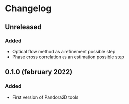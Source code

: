 # Changelog

## Unreleased

### Added
- Optical flow method as a refinement possible step
- Phase cross correlation as an estimation possible step

## 0.1.0 (february 2022)

### Added

- First version of Pandora2D tools


